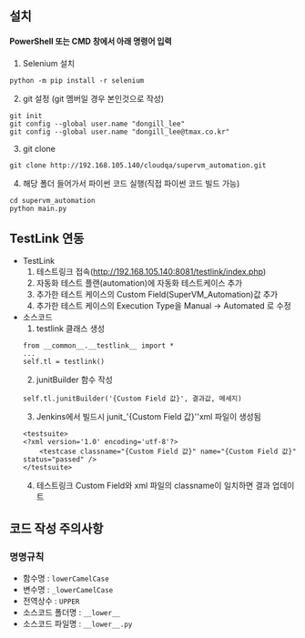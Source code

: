 ## 설치
#### PowerShell 또는 CMD 창에서 아래 명령어 입력
1) Selenium 설치
```
python -m pip install -r selenium
```

2) git 설정 (git 멤버일 경우 본인것으로 작성)
```
git init
git config --global user.name "dongill_lee" 
git config --global user.name "dongill_lee@tmax.co.kr" 
```

3) git clone
```
git clone http://192.168.105.140/cloudqa/supervm_automation.git
```

4) 해당 폴더 들어가서 파이썬 코드 실행(직접 파이썬 코드 빌드 가능)
```
cd supervm_automation
python main.py
```

## TestLink 연동
* TestLink
  1) 테스트링크 접속(http://192.168.105.140:8081/testlink/index.php)
  2) 자동화 테스트 플랜(automation)에 자동화 테스트케이스 추가
  3) 추가한 테스트 케이스의 Custom Field(SuperVM_Automation)값 추가
  4) 추가한 테스트 케이스의 Execution Type을 Manual -> Automated 로 수정
* 소스코드
  1) testlink 클래스 생성
    ```
    from __common__.__testlink__ import *
    ...
    self.tl = testlink()
    ```
  2) junitBuilder 함수 작성
    ```
    self.tl.junitBuilder('{Custom Field 값}', 결과값, 메세지)
    ```
  3) Jenkins에서 빌드시 junit_'{Custom Field 값}''xml 파일이 생성됨
    ```
    <testsuite>
    <?xml version='1.0' encoding='utf-8'?>
        <testcase classname="{Custom Field 값}" name="{Custom Field 값}" status="passed" />
    </testsuite>
    ```
  4) 테스트링크 Custom Field와 xml 파일의 classname이 일치하면 결과 업데이트
  
## 코드 작성 주의사항
### 명명규칙
* 함수명 : `lowerCamelCase`
* 변수명 : `_lowerCamelCase`
* 전역상수 : `UPPER`
* 소스코드 폴더명 : `__lower__`
* 소스코드 파일명 : `__lower__.py`